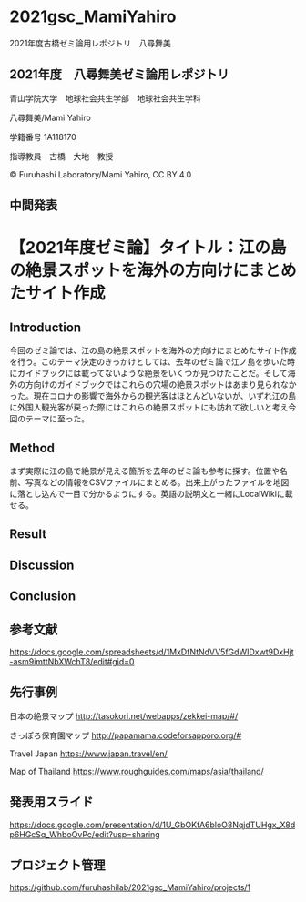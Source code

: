 # 2021gsc_MamiYahiro
2021年度古橋ゼミ論用レポジトリ　八尋舞美

## 2021年度　八尋舞美ゼミ論用レポジトリ

青山学院大学　地球社会共生学部　地球社会共生学科

八尋舞美/Mami Yahiro

学籍番号 1A118170

指導教員　古橋　大地　教授

© Furuhashi Laboratory/Mami Yahiro, CC BY 4.0

## 中間発表


# 【2021年度ゼミ論】タイトル：江の島の絶景スポットを海外の方向けにまとめたサイト作成

## Introduction
今回のゼミ論では、江の島の絶景スポットを海外の方向けにまとめたサイト作成を行う。このテーマ決定のきっかけとしては、去年のゼミ論で江ノ島を歩いた時にガイドブックには載ってないような絶景をいくつか見つけたことだ。そして海外の方向けのガイドブックではこれらの穴場の絶景スポットはあまり見られなかった。現在コロナの影響で海外からの観光客はほとんどいないが、いずれ江の島に外国人観光客が戻った際にはこれらの絶景スポットにも訪れて欲しいと考え今回のテーマに至った。

## Method
まず実際に江の島で絶景が見える箇所を去年のゼミ論も参考に探す。位置や名前、写真などの情報をCSVファイルにまとめる。出来上がったファイルを地図に落とし込んで一目で分かるようにする。英語の説明文と一緒にLocalWikiに載せる。

## Result

## Discussion

## Conclusion

## 参考文献
https://docs.google.com/spreadsheets/d/1MxDfNtNdVV5fGdWIDxwt9DxHjt-asm9imttNbXWchT8/edit#gid=0

## 先行事例
日本の絶景マップ
http://tasokori.net/webapps/zekkei-map/#/

さっぽろ保育園マップ
http://papamama.codeforsapporo.org/#

Travel Japan
https://www.japan.travel/en/

Map of Thailand
https://www.roughguides.com/maps/asia/thailand/

## 発表用スライド
https://docs.google.com/presentation/d/1U_GbOKfA6bloO8NqjdTUHgx_X8dp6HGcSq_WhboQvPc/edit?usp=sharing

## プロジェクト管理
https://github.com/furuhashilab/2021gsc_MamiYahiro/projects/1
